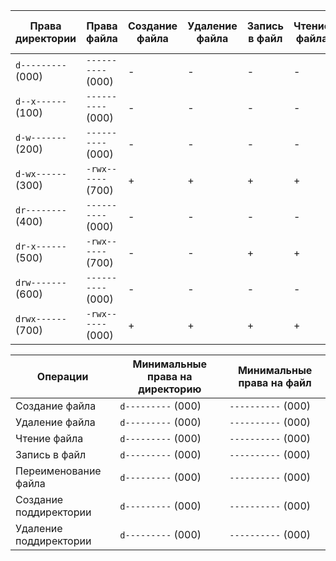 Права директории | Права файла | Создание файла | Удаление файла | Запись в файл | Чтение файла | Смена директории | Просмотр файлов в директории | Переименование файла | Смена атрибутов файла |
|---|---|---|---|---|---|---|---|---|---|
`d---------` (000) | `----------` (000) | - | - | - | - | - | - | - | - |
`d--x------` (100) | `----------` (000) | - | - | - | - | + | - | - | + |
`d-w-------` (200) | `----------` (000) | - | - | - | - | - | - | - | - |
`d-wx------` (300) | `-rwx------` (700) | + | + | + | + | + | - | + | + |
`dr--------` (400) | `----------` (000) | - | - | - | - | - | + | - | - |
`dr-x------` (500) | `-rwx------` (700) | - | - | + | + | + | + | - | + |
`drw-------` (600) | `----------` (000) | - | - | - | - | - | + | - | - |
`drwx------` (700) | `-rwx------` (000) | + | + | + | + | + | + | + | + |

Операции | Минимальные права на директорию | Минимальные права на файл
|---|---|---|
Создание файла | `d---------` (000) | `----------` (000) |
Удаление файла | `d---------` (000) | `----------` (000) |
Чтение файла | `d---------` (000) | `----------` (000) |
Запись в файл | `d---------` (000) | `----------` (000) |
Переименование файла | `d---------` (000) | `----------` (000) |
Создание поддиректории | `d---------` (000) | `----------` (000) |
Удаление поддиректории | `d---------` (000) | `----------` (000) |